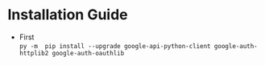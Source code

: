 # Installation Guide

   - First <br/>
  `py -m  pip install --upgrade google-api-python-client google-auth-httplib2 google-auth-oauthlib`
